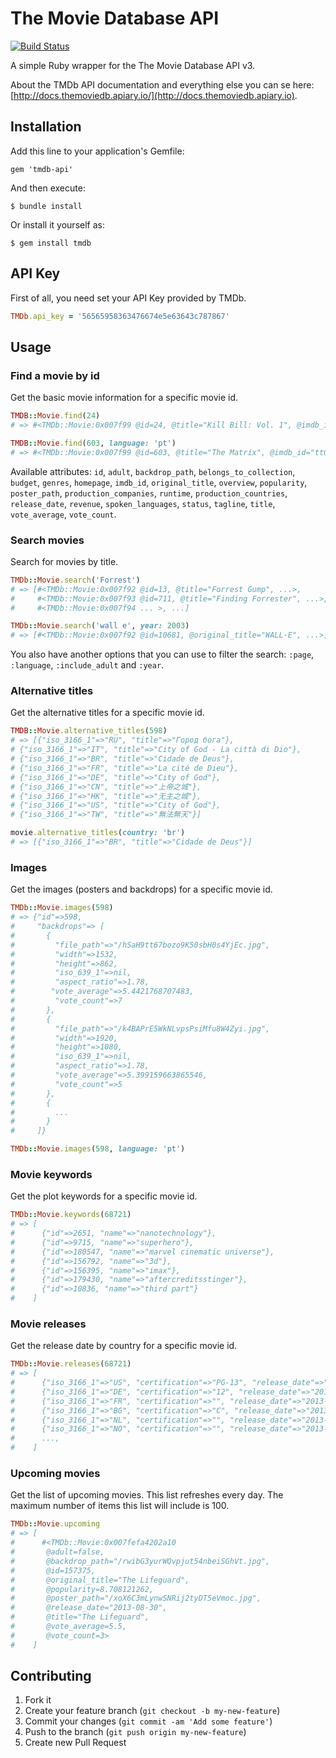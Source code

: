 # The Movie Database API

[![Build Status](https://travis-ci.org/andrielfn/tmdb-api.png)](https://travis-ci.org/andrielfn/tmdb-api)

A simple Ruby wrapper for the The Movie Database API v3.

About the TMDb API documentation and everything else you can se here: [http://docs.themoviedb.apiary.io/](http://docs.themoviedb.apiary.io).

## Installation

Add this line to your application's Gemfile:

    gem 'tmdb-api'

And then execute:

    $ bundle install

Or install it yourself as:

    $ gem install tmdb


## API Key
First of all, you need set your API Key provided by TMDb.

```ruby
TMDb.api_key = '56565958363476674e5e63643c787867'
```

## Usage

### Find a movie by id
Get the basic movie information for a specific movie id.

```ruby
TMDB::Movie.find(24)
# => #<TMDb::Movie:0x007f99 @id=24, @title="Kill Bill: Vol. 1", @imdb_id="tt0266697" ... >

TMDB::Movie.find(603, language: 'pt')
# => #<TMDb::Movie:0x007f99 @id=603, @title="The Matrix", @imdb_id="tt0133093" ... >
```

Available attributes: `id`, `adult`, `backdrop_path`, `belongs_to_collection`,
`budget`, `genres`, `homepage`, `imdb_id`, `original_title`, `overview`,
`popularity`, `poster_path`, `production_companies`, `runtime`,
`production_countries`, `release_date`, `revenue`, `spoken_languages`, `status`,
 `tagline`, `title`, `vote_average`, `vote_count`.

### Search movies
Search for movies by title.

```ruby
TMDb::Movie.search('Forrest')
# => [#<TMDb::Movie:0x007f92 @id=13, @title="Forrest Gump", ...>,
#     #<TMDb::Movie:0x007f93 @id=711, @title="Finding Forrester", ...>,
#     #<TMDb::Movie:0x007f94 ... >, ...]

TMDb::Movie.search('wall e', year: 2003)
# => [#<TMDb::Movie:0x007f92 @id=10681, @original_title="WALL·E", ...>]
```
You also have another options that you can use to filter the search: `:page`,
`:language`, `:include_adult` and `:year`.

### Alternative titles
Get the alternative titles for a specific movie id.

```ruby
TMDB::Movie.alternative_titles(598)
# => [{"iso_3166_1"=>"RU", "title"=>"Город бога"},
# {"iso_3166_1"=>"IT", "title"=>"City of God - La città di Dio"},
# {"iso_3166_1"=>"BR", "title"=>"Cidade de Deus"},
# {"iso_3166_1"=>"FR", "title"=>"La cité de Dieu"},
# {"iso_3166_1"=>"DE", "title"=>"City of God"},
# {"iso_3166_1"=>"CN", "title"=>"上帝之城"},
# {"iso_3166_1"=>"HK", "title"=>"无主之城"},
# {"iso_3166_1"=>"US", "title"=>"City of God"},
# {"iso_3166_1"=>"TW", "title"=>"無法無天"}]

movie.alternative_titles(country: 'br')
# => [{"iso_3166_1"=>"BR", "title"=>"Cidade de Deus"}]
```

### Images
Get the images (posters and backdrops) for a specific movie id.

```ruby
TMDb::Movie.images(598)
# => {"id"=>598,
#     "backdrops"=> [
#       {
#         "file_path"=>"/hSaH9tt67bozo9K50sbH0s4YjEc.jpg",
#         "width"=>1532,
#         "height"=>862,
#         "iso_639_1"=>nil,
#         "aspect_ratio"=>1.78,
#        "vote_average"=>5.4421768707483,
#         "vote_count"=>7
#       },
#       {
#         "file_path"=>"/k4BAPrE5WkNLvpsPsiMfu8W4Zyi.jpg",
#         "width"=>1920,
#         "height"=>1080,
#         "iso_639_1"=>nil,
#         "aspect_ratio"=>1.78,
#         "vote_average"=>5.399159663865546,
#         "vote_count"=>5
#       },
#       {
#         ...
#       }
#     ]}

TMDb::Movie.images(598, language: 'pt')
```

### Movie keywords

Get the plot keywords for a specific movie id.

```ruby
TMDb::Movie.keywords(68721)
# => [
#      {"id"=>2651, "name"=>"nanotechnology"},
#      {"id"=>9715, "name"=>"superhero"},
#      {"id"=>180547, "name"=>"marvel cinematic universe"},
#      {"id"=>156792, "name"=>"3d"},
#      {"id"=>156395, "name"=>"imax"},
#      {"id"=>179430, "name"=>"aftercreditsstinger"},
#      {"id"=>10836, "name"=>"third part"}
#    ]
```

### Movie releases

Get the release date by country for a specific movie id.

```ruby
TMDb::Movie.releases(68721)
# => [
#      {"iso_3166_1"=>"US", "certification"=>"PG-13", "release_date"=>"2013-05-03"},
#      {"iso_3166_1"=>"DE", "certification"=>"12", "release_date"=>"2013-04-30"},
#      {"iso_3166_1"=>"FR", "certification"=>"", "release_date"=>"2013-04-24"},
#      {"iso_3166_1"=>"BG", "certification"=>"C", "release_date"=>"2013-04-26"},
#      {"iso_3166_1"=>"NL", "certification"=>"", "release_date"=>"2013-04-24"},
#      {"iso_3166_1"=>"NO", "certification"=>"", "release_date"=>"2013-04-26"},
#      ...,
#    ]
```

### Upcoming movies

Get the list of upcoming movies. This list refreshes every day.
The maximum number of items this list will include is 100.

```ruby
TMDb::Movie.upcoming
# => [
#      #<TMDb::Movie:0x007fefa4202a10
#       @adult=false,
#       @backdrop_path="/rwibG3yurWQvpjut54nbeiSGhVt.jpg",
#       @id=157375,
#       @original_title="The Lifeguard",
#       @popularity=8.708121262,
#       @poster_path="/xoX6C3mLynwSNRij2tyDT5eVmoc.jpg",
#       @release_date="2013-08-30",
#       @title="The Lifeguard",
#       @vote_average=5.5,
#       @vote_count=3>
#    ]
```

## Contributing

1. Fork it
2. Create your feature branch (`git checkout -b my-new-feature`)
3. Commit your changes (`git commit -am 'Add some feature'`)
4. Push to the branch (`git push origin my-new-feature`)
5. Create new Pull Request

